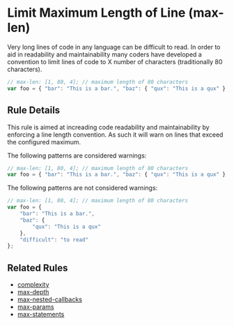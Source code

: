 # Limit Maximum Length of Line (max-len)

Very long lines of code in any language can be difficult to read. In order to aid in readability and maintainability many coders have developed a convention to limit lines of code to X number of characters (traditionally 80 characters).

```js
// max-len: [1, 80, 4]; // maximum length of 80 characters
var foo = { "bar": "This is a bar.", "baz": { "qux": "This is a qux" }, "difficult": "to read" }; // too long
```

## Rule Details

This rule is aimed at increading code readability and maintainability by enforcing a line length convention. As such it will warn on lines that exceed the configured maximum.

The following patterns are considered warnings:

```js
// max-len: [1, 80, 4]; // maximum length of 80 characters
var foo = { "bar": "This is a bar.", "baz": { "qux": "This is a qux" }, "difficult": "to read" }; // too long
```

The following patterns are not considered warnings:

```js
// max-len: [1, 80, 4]; // maximum length of 80 characters
var foo = {
    "bar": "This is a bar.",
    "baz": {
        "qux": "This is a qux"
    },
    "difficult": "to read"
};
```

## Related Rules

* [complexity](complexity.md)
* [max-depth](max-depth.md)
* [max-nested-callbacks](max-nested-callbacks.md)
* [max-params](max-params.md)
* [max-statements](max-statements.md)
